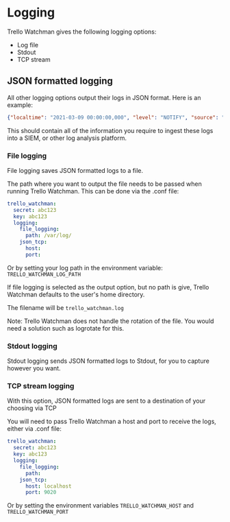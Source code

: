 # Logging
Trello Watchman gives the following logging options:
- Log file
- Stdout
- TCP stream

## JSON formatted logging
All other logging options output their logs in JSON format. Here is an example:

```json
{"localtime": "2021-03-09 00:00:00,000", "level": "NOTIFY", "source": "Trello Watchman", "scope": "text", "severity": "70", "detection_type": "Slack API Tokens", "detection_data": {"card_id": "600000000", "last_activity": "2021-03-09T00:00:00.000Z", "title": "Slack", "description": "API_KEY = xoxb-11111111111-a1a1a1a1a1a1a1a1a1a1a1a1", "card_url": "https://trello.com/...", "match_string": "xoxb-11111111111-a1a1a1a1a1a1a1a1a1a1a1a1", "board": {"id": "600000000", "name": "Westeros Board", "description": "", "closed": false, "url": "https://trello.com/...", "members": [{"id": "700000000", "username": "robertbaratheon"}]}}}
```

This should contain all of the information you require to ingest these logs into a SIEM, or other log analysis platform.


### File logging
File logging saves JSON formatted logs to a file.

The path where you want to output the file needs to be passed when running Trello Watchman. This can be done via the .conf file:
```yaml
trello_watchman:
  secret: abc123
  key: abc123
  logging:
    file_logging:
      path: /var/log/
    json_tcp:
      host: 
      port: 
```
Or by setting your log path in the environment variable: `TRELLO_WATCHMAN_LOG_PATH`

If file logging is selected as the output option, but no path is give, Trello Watchman defaults to the user's home directory.

The filename will be `trello_watchman.log`

Note: Trello Watchman does not handle the rotation of the file. You would need a solution such as logrotate for this.

### Stdout logging
Stdout logging sends JSON formatted logs to Stdout, for you to capture however you want.

### TCP stream logging
With this option, JSON formatted logs are sent to a destination of your choosing via TCP

You will need to pass Trello Watchman a host and port to receive the logs, either via .conf file:

```yaml
trello_watchman:
  secret: abc123
  key: abc123
  logging:
    file_logging:
      path: 
    json_tcp:
      host: localhost
      port: 9020
```
Or by setting the environment variables `TRELLO_WATCHMAN_HOST` and `TRELLO_WATCHMAN_PORT`
